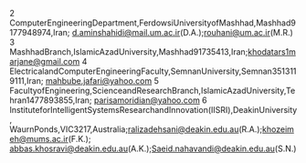 2 ComputerEngineeringDepartment,FerdowsiUniversityofMashhad,Mashhad9177948974,Iran;
d.aminshahidi@mail.um.ac.ir(D.A.);rouhani@um.ac.ir(M.R.)
3 MashhadBranch,IslamicAzadUniversity,Mashhad91735413,Iran;khodatars1marjane@gmail.com
4 ElectricalandComputerEngineeringFaculty,SemnanUniversity,Semnan3513119111,Iran;
mahbube.jafari@yahoo.com
5 FacultyofEngineering,ScienceandResearchBranch,IslamicAzadUniversity,Tehran1477893855,Iran;
parisamoridian@yahoo.com
6 InstituteforIntelligentSystemsResearchandInnovation(IISRI),DeakinUniversity,
WaurnPonds,VIC3217,Australia;ralizadehsani@deakin.edu.au(R.A.);khozeimeh@mums.ac.ir(F.K.);
abbas.khosravi@deakin.edu.au(A.K.);Saeid.nahavandi@deakin.edu.au(S.N.)